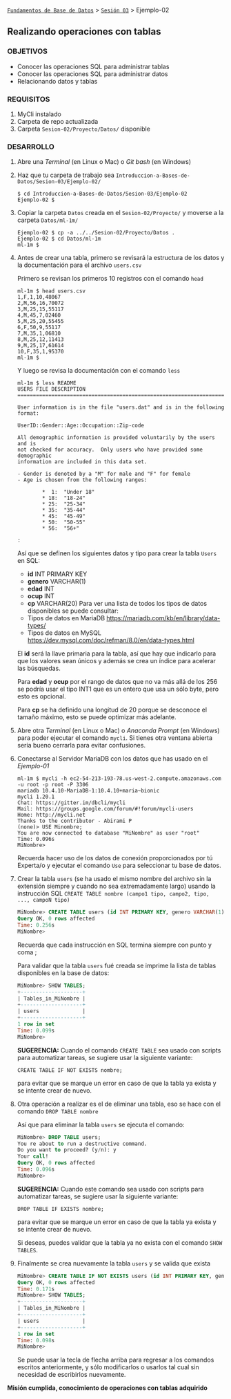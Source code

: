 [`Fundamentos de Base de Datos`](../../Readme.md) > [`Sesión 03`](../Readme.md) > Ejemplo-02
## Realizando operaciones con tablas

### OBJETIVOS
 - Conocer las operaciones SQL para administrar tablas
 - Conocer las operaciones SQL para administrar datos
 - Relacionando datos y tablas

### REQUISITOS
1. MyCli instalado
1. Carpeta de repo actualizada
1. Carpeta `Sesion-02/Proyecto/Datos/` disponible

### DESARROLLO
1. Abre una _Terminal_ (en Linux o Mac) o _Git bash_ (en Windows)

1. Haz que tu carpeta de trabajo sea `Introduccion-a-Bases-de-Datos/Sesion-03/Ejemplo-02/`
   ```console
   $ cd Introduccion-a-Bases-de-Datos/Sesion-03/Ejemplo-02
   Ejemplo-02 $
   ```

1. Copiar la carpeta `Datos` creada en el `Sesion-02/Proyecto/` y moverse a la carpeta `Datos/ml-1m/`
   ```console
   Ejemplo-02 $ cp -a ../../Sesion-02/Proyecto/Datos .
   Ejemplo-02 $ cd Datos/ml-1m
   ml-1m $
   ```

1. Antes de crear una tabla, primero se revisará la estructura de los datos y la documentación para el archivo `users.csv`

   Primero se revisan los primeros 10 registros con el comando `head`
   ```console
   ml-1m $ head users.csv
   1,F,1,10,48067
   2,M,56,16,70072
   3,M,25,15,55117
   4,M,45,7,02460
   5,M,25,20,55455
   6,F,50,9,55117
   7,M,35,1,06810
   8,M,25,12,11413
   9,M,25,17,61614
   10,F,35,1,95370
   ml-1m $
   ```
   Y luego se revisa la documentación con el comando `less`
   ```console
   ml-1m $ less README
   USERS FILE DESCRIPTION
   ================================================================================

   User information is in the file "users.dat" and is in the following
   format:

   UserID::Gender::Age::Occupation::Zip-code

   All demographic information is provided voluntarily by the users and is
   not checked for accuracy.  Only users who have provided some demographic
   information are included in this data set.

   - Gender is denoted by a "M" for male and "F" for female
   - Age is chosen from the following ranges:

           *  1:  "Under 18"
           * 18:  "18-24"
           * 25:  "25-34"
           * 35:  "35-44"
           * 45:  "45-49"
           * 50:  "50-55"
           * 56:  "56+"

   :
   ```
   Así que se definen los siguientes datos y tipo para crear la tabla `Users` en SQL:
   - __id__ INT PRIMARY KEY
   - __genero__ VARCHAR(1)
   - __edad__ INT
   - __ocup__ INT
   - __cp__ VARCHAR(20)
   Para ver una lista de todos los tipos de datos disponibles se puede consultar:
   - Tipos de datos en MariaDB https://mariadb.com/kb/en/library/data-types/
   - Tipos de datos en MySQL https://dev.mysql.com/doc/refman/8.0/en/data-types.html

   El __id__ será la llave primaria para la tabla, así que hay que indicarlo para que los valores sean únicos y además se crea un índice para acelerar las búsquedas.

   Para __edad__ y __ocup__ por el rango de datos que no va más allá de los 256 se podría usar el tipo INT1 que es un entero que usa un sólo byte, pero esto es opcional.

   Para __cp__ se ha definido una longitud de 20 porque se desconoce el tamaño máximo, esto se puede optimizar más adelante.

1. Abre otra _Terminal_ (en Linux o Mac) o _Anaconda Prompt_ (en Windows) para poder ejecutar el comando `mycli`. Si tienes otra ventana abierta sería bueno cerrarla para evitar confusiones.

1. Conectarse al Servidor MariaDB con los datos que has usado en el _Ejemplo-01_
   ```console
   ml-1m $ mycli -h ec2-54-213-193-78.us-west-2.compute.amazonaws.com -u root -p root -P 3306
   mariadb 10.4.10-MariaDB-1:10.4.10+maria~bionic
   mycli 1.20.1
   Chat: https://gitter.im/dbcli/mycli
   Mail: https://groups.google.com/forum/#!forum/mycli-users
   Home: http://mycli.net
   Thanks to the contributor - Abirami P
   (none)> USE Minombre;
   You are now connected to database "MiNombre" as user "root"
   Time: 0.096s
   MiNombre>
   ```
   Recuerda hacer uso de los datos de conexión proporcionados por tú Experta/o y ejecutar el comando `Use` para seleccionar tu base de datos.

1. Crear la tabla `users` (se ha usado el mismo nombre del archivo sin la extensión siempre y cuando no sea extremadamente largo) usando la instrucción SQL `CREATE TABLE nombre (campo1 tipo, campo2, tipo, ..., campoN tipo)`

   ```sql
   MiNombre> CREATE TABLE users (id INT PRIMARY KEY, genero VARCHAR(1), edad INT, ocup INT, cp VARCHAR(20));
   Query OK, 0 rows affected
   Time: 0.256s
   MiNombre>  
   ```
   Recuerda que cada instrucción en SQL termina siempre con punto y coma ;

   Para validar que la tabla `users` fué creada se imprime la lista de tablas disponibles en la base de datos:
   ```sql
   MiNombre> SHOW TABLES;
   +--------------------+
   | Tables_in_MiNombre |
   +--------------------+
   | users              |
   +--------------------+
   1 row in set
   Time: 0.099s
   MiNombre>  
   ```
   __SUGERENCIA:__  Cuando el comando `CREATE TABLE` sea usado con scripts para automatizar tareas, se sugiere usar la siguiente variante:
   ```
   CREATE TABLE IF NOT EXISTS nombre;
   ```
   para evitar que se marque un error en caso de que la tabla ya exista y se intente crear de nuevo.

1. Otra operación a realizar es el de eliminar una tabla, eso se hace con el comando `DROP TABLE nombre`

   Así que para eliminar la tabla `users` se ejecuta el comando:
   ```sql
   MiNombre> DROP TABLE users;
   You re about to run a destructive command.
   Do you want to proceed? (y/n): y
   Your call!
   Query OK, 0 rows affected
   Time: 0.096s
   MiNombre>
   ```
   __SUGERENCIA:__  Cuando este comando sea usado con scripts para automatizar tareas, se sugiere usar la siguiente variante:
   ```
   DROP TABLE IF EXISTS nombre;
   ```
   para evitar que se marque un error en caso de que la tabla ya exista y se intente crear de nuevo.

   Si deseas, puedes validar que la tabla ya no exista con el comando `SHOW TABLES`.

1. Finalmente se crea nuevamente la tabla `users` y se valida que exista
   ```sql
   MiNombre> CREATE TABLE IF NOT EXISTS users (id INT PRIMARY KEY, genero VARCHAR(1), edad INT, ocup INT, cp VARCHAR(20));
   Query OK, 0 rows affected
   Time: 0.171s
   MiNombre> SHOW TABLES;
   +--------------------+
   | Tables_in_MiNombre |
   +--------------------+
   | users              |
   +--------------------+
   1 row in set
   Time: 0.098s
   MiNombre>
   ```
   Se puede usar la tecla de flecha arriba para regresar a los comandos escritos anteriormente, y sólo modificarlos o usarlos tal cual sin necesidad de escribirlos nuevamente.

__Misión cumplida, conocimiento de operaciones con tablas adquirido__

